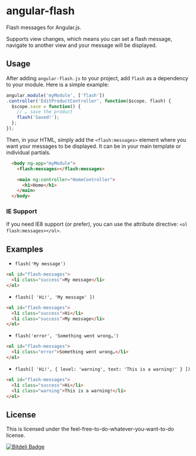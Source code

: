 # angular-flash

Flash messages for Angular.js.

Supports view changes, which means you can set a flash message, navigate to another view and your message will be displayed.

## Usage
After adding `angular-flash.js` to your project, add `flash` as a dependency to your module. Here is a simple example:

```javascript
angular.module('myModule', ['flash'])
.controller('EditProductController', function($scope, flash) {
  $scope.save = function() {
    // … save the product
    flash('Saved!');
  };
});
```

Then, in your HTML, simply add the `<flash:messages>` element where you want your messages to be displayed. It can be in your main template or individual partials.

```html
  <body ng-app="myModule">
    <flash:messages></flash:messages>

    <main ng:controller="HomeController">
      <h1>Home</h1>
    </main>
  </body>
```

### IE Support
If you need IE8 support (or prefer), you can use the attribute directive: `<ol flash:messages></ol>`.

## Examples

 - `flash('My message')`

```html
<ol id="flash-messages">
  <li class="success">My message</li>
</ol>
```

 - `flash([ 'Hi!', 'My message' ])`

```html
<ol id="flash-messages">
  <li class="success">Hi</li>
  <li class="success">My message</li>
</ol>
```

 - `flash('error', 'Something went wrong…')`

```html
<ol id="flash-messages">
  <li class="error">Something went wrong…</li>
</ol>
```

 - `flash([ 'Hi!', { level: 'warning', text: 'This is a warning!' } ])`

```html
<ol id="flash-messages">
  <li class="success">Hi</li>
  <li class="warning">This is a warning!</li>
</ol>
```

## License
This is licensed under the feel-free-to-do-whatever-you-want-to-do license.


[![Bitdeli Badge](https://d2weczhvl823v0.cloudfront.net/gtramontina/angular-flash/trend.png)](https://bitdeli.com/free "Bitdeli Badge")

